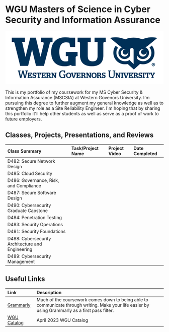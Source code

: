 # WGU Masters of Science in Cyber Security and Information Assurance
![WGU LOGO](./images/wgu_logo.png)

This is my portfolio of my coursework for my MS Cyber Security & Information Assurance (MSCSIA) at Western Govenors University.  I'm pursuing this degree to further augment my general knowledge as well as to strengthen my role as a Site Reliability Engineer.  I'm hoping that by sharing this portfolio it'll help other students as well as serve as a proof of work to future employers.

## Classes, Projects, Presentations, and Reviews

|  Class Summary  |Task/Project Name|  Project Video  |  Date Completed |
|:--------------- |:--------------- |:--------------- |:--------------- |
| D482: Secure Network Design | | | |
| D485: Cloud Security | | | |
| D486: Governance, Risk, and Compliance | | | |
| D487: Secure Software Design | | | |
| D490: Cybersecurity Graduate Capstone | | | |
| D484: Penetration Testing | | | |
| D483: Security Operations | | | |
| D481: Security Foundations | | | |
| D488: Cybersecurity Architecture and Engineering | | | |
| D489: Cybersecurity Management | | | |

## Useful Links
|        Link          |    Description                                                           |
|:-------------------- |:------------------------------------------------------------------------ |
| [Grammarly](https://grammarly.com) | Much of the coursework comes down to being able to communicate through writing.  Make your life easier by using Grammarly as a first pass filter. | 
| [WGU Catalog](https://www.wgu.edu/content/dam/wgu-65-assets/western-governors/documents/institutional-catalog/2023/Institutional-Catalog-April%202023.pdf) | April 2023 WGU Catalog|
